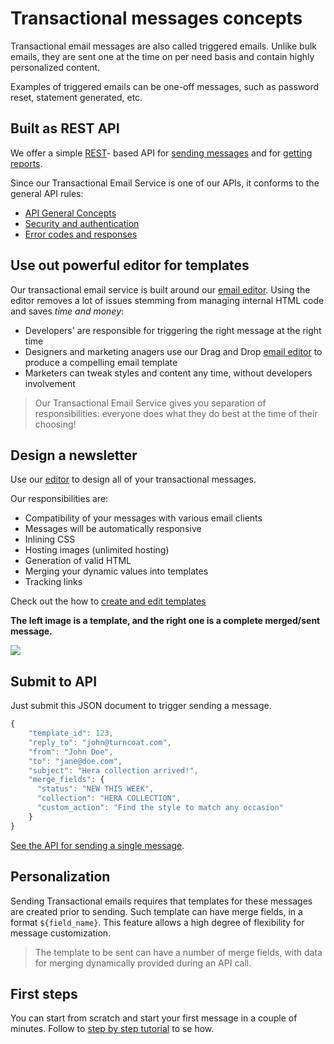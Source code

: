 # Transactional messages concepts


Transactional email messages are also called triggered emails. Unlike bulk emails, they are sent one at the time on per 
need basis and contain highly personalized content. 

Examples of triggered emails can be one-off messages, such as password reset, statement generated, etc.

## Built as REST API

We offer a simple [REST](https://en.wikipedia.org/wiki/Representational_state_transfer)- based API
for [sending messages](transactional-send) and for [getting reports](transactional-reporting-for-single-message).

Since our Transactional Email Service is one of our APIs, it conforms to the general API rules:

* [API General Concepts](general-concepts)
* [Security and authentication](security-and-authentication)
* [Error codes and responses](error-codes-responses)

## Use out powerful editor for templates

Our transactional email service is built around our [email editor](editor-layout).
Using the editor removes a lot of issues stemming from managing internal HTML code and saves _time and money_:

* Developers' are responsible for triggering the right message at the right time
* Designers and marketing anagers use our Drag and Drop [email editor](editor-layout) to produce a compelling email template
* Marketers can tweak styles and content any time, without developers involvement

> Our Transactional Email Service gives you separation of responsibilities: everyone does what they do best at the time of their choosing!


## Design a newsletter

Use our [editor](editor-layout) to design all of your transactional messages. 

Our responsibilities are:

* Compatibility of your messages with various email clients
* Messages will be automatically responsive
* Inlining CSS
* Hosting images (unlimited hosting)
* Generation of valid HTML
* Merging your dynamic values into templates
* Tracking links

Check out the  how to [create and edit templates](creating-and-editing-newsletter)


**The left image is a template, and the right one is a complete merged/sent message.** 


![](images/transactional3.png)

## Submit to API 

Just submit this JSON document to trigger sending a message.

~~~~ {.js .numberLines}
{
    "template_id": 123,
    "reply_to": "john@turncoat.com",
    "from": "John Doe",
    "to": "jane@doe.com",
    "subject": "Hera collection arrived!",
    "merge_fields": {
      "status": "NEW THIS WEEK",
      "collection": "HERA COLLECTION",
      "custom_action": "Find the style to match any occasion"
    }
}
~~~~


[See the API for sending a single message](transactional-send).


## Personalization

Sending Transactional emails requires that templates for these messages are created prior to sending.
Such template can have merge fields, in a format `${field_name}`. This feature allows a high degree of flexibility
for message customization.

> The template to be sent can have a number of merge fields, with data for merging dynamically provided during an API call.

## First steps

You can start from scratch and start your first message in a couple of minutes. Follow to
[step by step tutorial](transactional-step-by-step) to se how.
